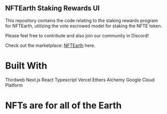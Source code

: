 ## NFTEarth Staking Rewards UI

This repository contains the code relating to the staking rewards program for NFTEarth, utilizing the vote escrowed model for staking the NFTE token.

Please feel free to contribute and also join our community in Discord!

Check out the marketplace:
[NFTEarth](https://nftearth.exchange) here.

# Built With

Thirdweb
Next.js
React
Typescript
Vercel
Ethers
Alchemy
Google Cloud Platform

# NFTs are for all of the Earth 